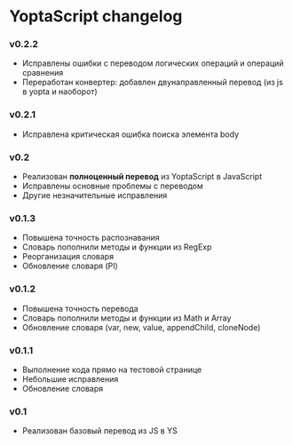 # YoptaScript changelog

### v0.2.2
* Исправлены ошибки с переводом логических операций и операций сравнения
* Переработан конвертер: добавлен двунаправленный перевод (из js в yopta и наоборот)

### v0.2.1
* Исправлена критическая ошибка поиска элемента body

### v0.2
* Реализован **полноценный перевод** из YoptaScript в JavaScript
* Исправлены основные проблемы с переводом
* Другие незначительные исправления


### v0.1.3

* Повышена точность распознавания
* Словарь пополнили методы и функции из RegExp
* Реорганизация словаря
* Обновление словаря (PI)


### v0.1.2

* Повышена точность перевода
* Словарь пополнили методы и функции из Math и Array
* Обновление словаря (var, new, value, appendChild, cloneNode)

### v0.1.1

* Выполнение кода прямо на тестовой странице
* Небольшие исправления
* Обновление словаря

### v0.1

* Реализован базовый перевод из JS в YS